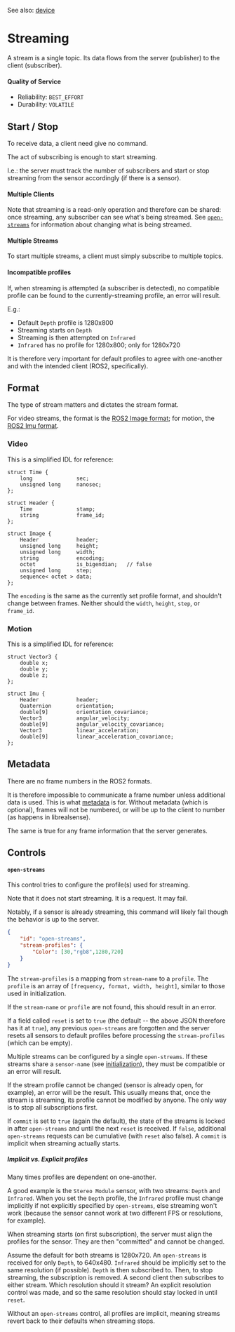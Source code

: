 
See also: [device](device.md)


# Streaming

A stream is a single topic. Its data flows from the server (publisher) to the client (subscriber).


#### Quality of Service

- Reliability: `BEST_EFFORT`
- Durability: `VOLATILE`


## Start / Stop

To receive data, a client need give no command.

The act of subscribing is enough to start streaming.

I.e.: the server must track the number of subscribers and start or stop streaming from the sensor accordingly (if there is a sensor).


#### Multiple Clients

Note that streaming is a read-only operation and therefore can be shared: once streaming, any subscriber can see what's being streamed. See [`open-streams`](#open-streams) for information about changing what is being streamed.


#### Multiple Streams

To start multiple streams, a client must simply subscribe to multiple topics.


#### Incompatible profiles

If, when streaming is attempted (a subscriber is detected), no compatible profile can be found to the currently-streaming profile, an error will result.

E.g.:
* Default `Depth` profile is 1280x800
* Streaming starts on `Depth`
* Streaming is then attempted on `Infrared`
* `Infrared` has no profile for 1280x800; only for 1280x720

It is therefore very important for default profiles to agree with one-another and with the intended client (ROS2, specifically).


## Format

The type of stream matters and dictates the stream format.

For video streams, the format is the [ROS2 Image format](https://github.com/ros2/common_interfaces/blob/rolling/sensor_msgs/msg/Image.msg); for motion, the [ROS2 Imu format](https://github.com/ros2/common_interfaces/blob/rolling/sensor_msgs/msg/Imu.msg).


### Video

This is a simplified IDL for reference:

```rosidl
struct Time {
    long              sec;
    unsigned long     nanosec;
};

struct Header {
    Time              stamp;
    string            frame_id;
};

struct Image {
    Header            header;
    unsigned long     height;
    unsigned long     width;
    string            encoding;
    octet             is_bigendian;   // false
    unsigned long     step;
    sequence< octet > data;
};
```

The `encoding` is the same as the currently set profile format, and shouldn't change between frames. Neither should the `width`, `height`, `step`, or `frame_id`.


### Motion

This is a simplified IDL for reference:

```rosidl
struct Vector3 {
    double x;
    double y;
    double z;
};

struct Imu {
    Header            header;
    Quaternion        orientation;
    double[9]         orientation_covariance;
    Vector3           angular_velocity;
    double[9]         angular_velocity_covariance;
    Vector3           linear_acceleration;
    double[9]         linear_acceleration_covariance;
};
```


## Metadata

There are no frame numbers in the ROS2 formats.

It is therefore impossible to communicate a frame number unless additional data is used. This is what [metadata](metadata.md) is for. Without metadata (which is optional), frames will not be numbered, or will be up to the client to number (as happens in librealsense).

The same is true for any frame information that the server generates.


## Controls


#### `open-streams`

This control tries to configure the profile(s) used for streaming.

Note that it does not start streaming. It is a request. It may fail.

Notably, if a sensor is already streaming, this command will likely fail though the behavior is up to the server.

```JSON
{
    "id": "open-streams",
    "stream-profiles": {
        "Color": [30,"rgb8",1280,720]
    }
}
```

The `stream-profiles` is a mapping from `stream-name` to a `profile`. The `profile` is an array of `[frequency, format, width, height]`, similar to those used in initialization.

If the `stream-name` or `profile` are not found, this should result in an error.

If a field called `reset` is set to `true` (the default -- the above JSON therefore has it at `true`), any previous `open-streams` are forgotten and the server resets all sensors to default profiles before processing the `stream-profiles` (which can be empty).

Multiple streams can be configured by a single `open-streams`. If these streams share a `sensor-name` (see [initialization](initialization.md#stream-header)), they must be compatible or an error will result.

If the stream profile cannot be changed (sensor is already open, for example), an error will be the result. This usually means that, once the stream is streaming, its profile cannot be modified by anyone. The only way is to stop all subscriptions first.

If `commit` is set to `true` (again the default), the state of the streams is locked in after `open-streams` and until the next `reset` is received. If `false`, additional `open-streams` requests can be cumulative (with `reset` also false). A `commit` is implicit when streaming actually starts.


##### Implicit vs. Explicit profiles

Many times profiles are dependent on one-another.

A good example is the `Stereo Module` sensor, with two streams: `Depth` and `Infrared`. When you set the `Depth` profile, the `Infrared` profile must change implicitly if not explicitly specified by `open-streams`, else streaming won't work (because the sensor cannot work at two different FPS or resolutions, for example).

When streaming starts (on first subscription), the server must align the profiles for the sensor. They are then "committed" and cannot be changed.

Assume the default for both streams is 1280x720. An `open-streams` is received for only `Depth`, to 640x480. `Infrared` should be implicitly set to the same resolution (if possible). `Depth` is then subscribed to. Then, to stop streaming, the subscription is removed. A second client then subscribes to either stream. Which resolution should it stream? An explicit resolution control was made, and so the same resolution should stay locked in until `reset`.

Without an `open-streams` control, all profiles are implicit, meaning streams revert back to their defaults when streaming stops.
